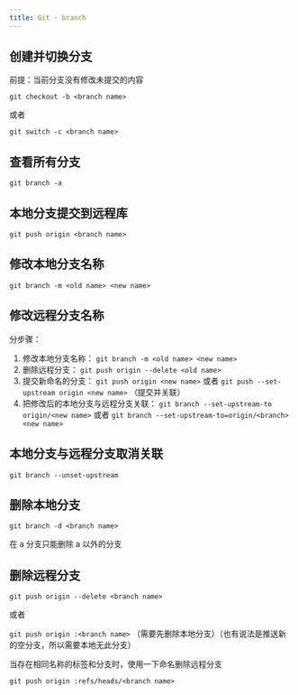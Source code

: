 ```yaml
---
title: Git - branch
---
```


## 创建并切换分支

前提：当前分支没有修改未提交的内容

`git checkout -b <branch name>`

或者

`git switch -c <branch name>`

## 查看所有分支

`git branch -a`

## 本地分支提交到远程库

`git push origin <branch name>`

## 修改本地分支名称

`git branch -m <old name> <new name>`

## 修改远程分支名称

分步骤：

1. 修改本地分支名称：
   `git branch -m <old name> <new name>`
2. 删除远程分支：
   `git push origin --delete <old name>`
3. 提交新命名的分支：
   `git push origin <new name>`
   或者
   `git push --set-upstream origin <new name>` （提交并关联）
4. 把修改后的本地分支与远程分支关联：
   `git branch --set-upstream-to origin/<new name>`
   或者
   `git branch --set-upstream-to=origin/<branch> <new name>`

## 本地分支与远程分支取消关联

`git branch --unset-upstream`

## 删除本地分支

`git branch -d <branch name>`

在 a 分支只能删除 a 以外的分支

## 删除远程分支

`git push origin --delete <branch name>`

或者

`git push origin :<branch name>` （需要先删除本地分支）（也有说法是推送新的空分支，所以需要本地无此分支）

当存在相同名称的标签和分支时，使用一下命名删除远程分支

`git push origin :refs/heads/<branch name>`
